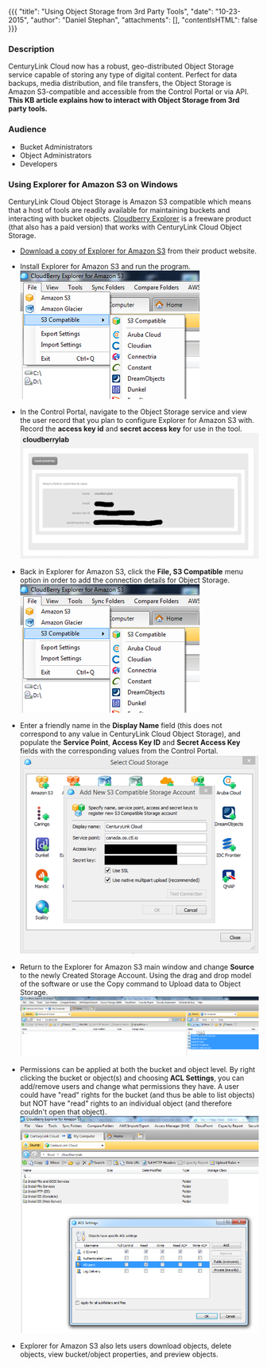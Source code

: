{{{
  "title": "Using Object Storage from 3rd Party Tools",
  "date": "10-23-2015",
  "author": "Daniel Stephan",
  "attachments": [],
  "contentIsHTML": false
}}}

### Description
CenturyLink Cloud now has a robust, geo-distributed Object Storage service capable of storing any type of digital content. Perfect for data backups, media distribution, and file transfers, the Object Storage is Amazon S3-compatible and accessible from
the Control Portal or via API. **This KB article explains how to interact with Object Storage from 3rd party tools.**

### Audience
* Bucket Administrators
* Object Administrators
* Developers

### Using Explorer for Amazon S3 on Windows
CenturyLink Cloud Object Storage is Amazon S3 compatible which means that a host of tools are readily available for maintaining buckets and interacting with bucket objects. [Cloudberry Explorer](http://www.cloudberrylab.com/) is
a freeware product (that also has a paid version) that works with CenturyLink Cloud Object Storage.

* [Download a copy of Explorer for Amazon S3](http://www.cloudberrylab.com/free-amazon-s3-explorer-cloudfront-IAM.aspx) from their product website.
* Install Explorer for Amazon S3 and run the program.  
![using-object-storage-from-3rd-party-tools-01](../images/using-object-storage-from-3rd-party-tools-01.png)

* In the Control Portal, navigate to the Object Storage service and view the user record that you plan to configure Explorer for Amazon S3 with. Record the **access key id** and **secret access key** for use in the tool.  
![using-object-storage-from-3rd-party-tools-02](../images/using-object-storage-from-3rd-party-tools-02.png)

* Back in Explorer for Amazon S3, click the **File, S3 Compatible** menu option in order to add the connection details for Object Storage.  
![using-object-storage-from-3rd-party-tools-03](../images/using-object-storage-from-3rd-party-tools-03.png)

* Enter a friendly name in the **Display Name** field (this does not correspond to any value in CenturyLink Cloud Object Storage), and populate the **Service Point**, **Access Key ID** and **Secret Access Key**
fields with the corresponding values from the Control Portal.  
![using-object-storage-from-3rd-party-tools-04](../images/using-object-storage-from-3rd-party-tools-04.png)

* Return to the Explorer for Amazon S3 main window and change **Source** to the newly Created Storage Account. Using the drag and drop model of the software or use the Copy command to Upload data to Object Storage.  
![using-object-storage-from-3rd-party-tools-05](../images/using-object-storage-from-3rd-party-tools-05.png)

* Permissions can be applied at both the bucket and object level.  By right clicking the bucket or object(s) and choosing **ACL Settings**, you can add/remove users and change what permissions they have.  A user could have "read" rights for the bucket (and thus be able to list objects) but NOT have "read" rights to an individual object (and therefore couldn't open that object).  
![using-object-storage-from-3rd-party-tools-06](../images/using-object-storage-from-3rd-party-tools-06.png)

* Explorer for Amazon S3 also lets users download objects, delete objects, view bucket/object properties, and preview objects.
